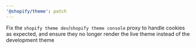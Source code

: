 ```yaml
---
'@shopify/theme': patch
---
```


Fix the `shopify theme dev`/`shopify theme console` proxy to handle cookies as expected, and ensure they no longer render the live theme instead of the development theme
